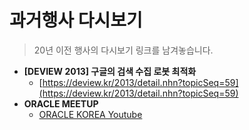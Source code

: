# 과거행사 다시보기

> 20년 이전 행사의 다시보기 링크를 남겨놓습니다.

- __[DEVIEW 2013] 구글의 검색 수집 로봇 최적화__
  - [https://deview.kr/2013/detail.nhn?topicSeq=59](https://deview.kr/2013/detail.nhn?topicSeq=59)
- __ORACLE MEETUP__
  - [ORACLE KOREA Youtube](https://www.youtube.com/playlist?list=PL_lN0QYuCPSGzA9TmINzKP61R0p40DX29)